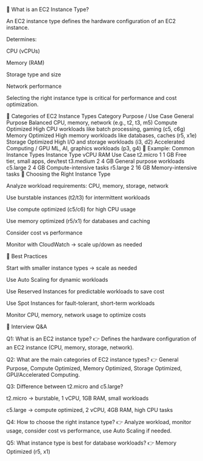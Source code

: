 📘 What is an EC2 Instance Type?

An EC2 instance type defines the hardware configuration of an EC2 instance.

Determines:

CPU (vCPUs)

Memory (RAM)

Storage type and size

Network performance

Selecting the right instance type is critical for performance and cost optimization.

🔹 Categories of EC2 Instance Types
Category	Purpose / Use Case
General Purpose	Balanced CPU, memory, network (e.g., t2, t3, m5)
Compute Optimized	High CPU workloads like batch processing, gaming (c5, c6g)
Memory Optimized	High memory workloads like databases, caches (r5, x1e)
Storage Optimized	High I/O and storage workloads (i3, d2)
Accelerated Computing / GPU	ML, AI, graphics workloads (p3, g4)
🔹 Example: Common Instance Types
Instance Type	vCPU	RAM	Use Case
t2.micro	1	1 GB	Free tier, small apps, dev/test
t3.medium	2	4 GB	General purpose workloads
c5.large	2	4 GB	Compute-intensive tasks
r5.large	2	16 GB	Memory-intensive tasks
🔹 Choosing the Right Instance Type

Analyze workload requirements: CPU, memory, storage, network

Use burstable instances (t2/t3) for intermittent workloads

Use compute optimized (c5/c6) for high CPU usage

Use memory optimized (r5/x1) for databases and caching

Consider cost vs performance

Monitor with CloudWatch → scale up/down as needed

🔹 Best Practices

Start with smaller instance types → scale as needed

Use Auto Scaling for dynamic workloads

Use Reserved Instances for predictable workloads to save cost

Use Spot Instances for fault-tolerant, short-term workloads

Monitor CPU, memory, network usage to optimize costs

🎯 Interview Q&A

Q1: What is an EC2 instance type?
👉 Defines the hardware configuration of an EC2 instance (CPU, memory, storage, network).

Q2: What are the main categories of EC2 instance types?
👉 General Purpose, Compute Optimized, Memory Optimized, Storage Optimized, GPU/Accelerated Computing.

Q3: Difference between t2.micro and c5.large?

t2.micro → burstable, 1 vCPU, 1GB RAM, small workloads

c5.large → compute optimized, 2 vCPU, 4GB RAM, high CPU tasks

Q4: How to choose the right instance type?
👉 Analyze workload, monitor usage, consider cost vs performance, use Auto Scaling if needed.

Q5: What instance type is best for database workloads?
👉 Memory Optimized (r5, x1)
